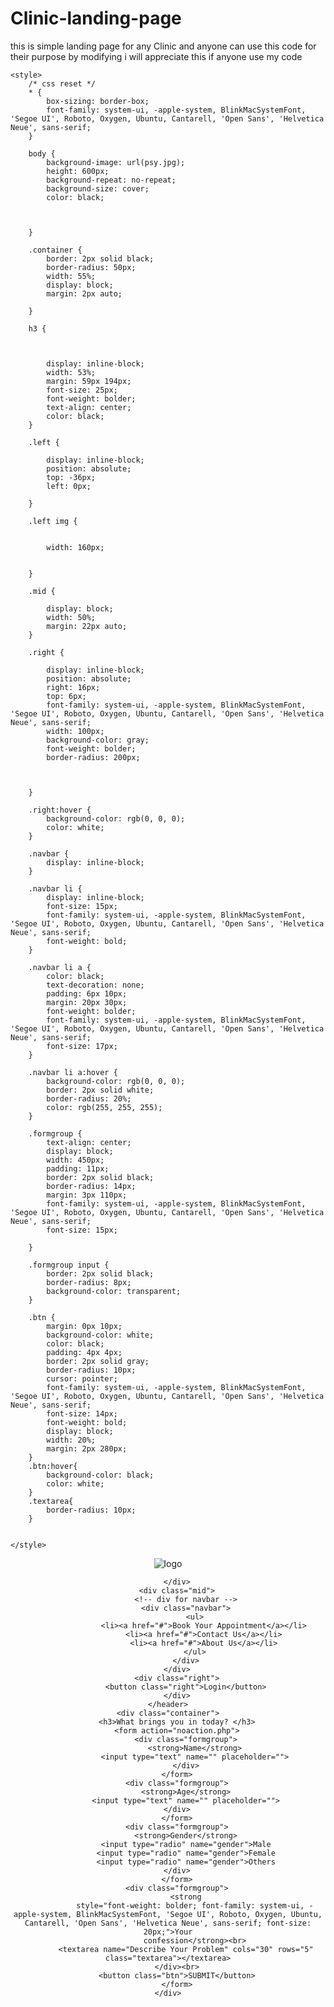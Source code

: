 # Clinic-landing-page
this is simple landing page for any Clinic and anyone can use this code for their purpose by modifying i will appreciate this if anyone use my code
<!DOCTYPE html>
<html lang="en">

<head>
    <meta charset="UTF-8">
    <meta name="viewport" content="width=device-width, initial-scale=1.0">
    <title>MH Clinic</title>
    
    <style>
        /* css reset */
        * {
            box-sizing: border-box;
            font-family: system-ui, -apple-system, BlinkMacSystemFont, 'Segoe UI', Roboto, Oxygen, Ubuntu, Cantarell, 'Open Sans', 'Helvetica Neue', sans-serif;
        }

        body {
            background-image: url(psy.jpg);
            height: 600px;
            background-repeat: no-repeat;
            background-size: cover;
            color: black;
            


        }

        .container {
            border: 2px solid black;
            border-radius: 50px;
            width: 55%;
            display: block;
            margin: 2px auto;

        }

        h3 {



            display: inline-block;
            width: 53%;
            margin: 59px 194px;
            font-size: 25px;
            font-weight: bolder;
            text-align: center;
            color: black;
        }

        .left {

            display: inline-block;
            position: absolute;
            top: -36px;
            left: 0px;

        }

        .left img {


            width: 160px;


        }

        .mid {

            display: block;
            width: 50%;
            margin: 22px auto;
        }

        .right {

            display: inline-block;
            position: absolute;
            right: 16px;
            top: 6px;
            font-family: system-ui, -apple-system, BlinkMacSystemFont, 'Segoe UI', Roboto, Oxygen, Ubuntu, Cantarell, 'Open Sans', 'Helvetica Neue', sans-serif;
            width: 100px;
            background-color: gray;
            font-weight: bolder;
            border-radius: 200px;



        }

        .right:hover {
            background-color: rgb(0, 0, 0);
            color: white;
        }

        .navbar {
            display: inline-block;
        }

        .navbar li {
            display: inline-block;
            font-size: 15px;
            font-family: system-ui, -apple-system, BlinkMacSystemFont, 'Segoe UI', Roboto, Oxygen, Ubuntu, Cantarell, 'Open Sans', 'Helvetica Neue', sans-serif;
            font-weight: bold;
        }

        .navbar li a {
            color: black;
            text-decoration: none;
            padding: 6px 10px;
            margin: 20px 30px;
            font-weight: bolder;
            font-family: system-ui, -apple-system, BlinkMacSystemFont, 'Segoe UI', Roboto, Oxygen, Ubuntu, Cantarell, 'Open Sans', 'Helvetica Neue', sans-serif;
            font-size: 17px;
        }

        .navbar li a:hover {
            background-color: rgb(0, 0, 0);
            border: 2px solid white;
            border-radius: 20%;
            color: rgb(255, 255, 255);
        }

        .formgroup {
            text-align: center;
            display: block;
            width: 450px;
            padding: 11px;
            border: 2px solid black;
            border-radius: 14px;
            margin: 3px 110px;
            font-family: system-ui, -apple-system, BlinkMacSystemFont, 'Segoe UI', Roboto, Oxygen, Ubuntu, Cantarell, 'Open Sans', 'Helvetica Neue', sans-serif;
            font-size: 15px;

        }

        .formgroup input {
            border: 2px solid black;
            border-radius: 8px;
            background-color: transparent;
        }

        .btn {
            margin: 0px 10px;
            background-color: white;
            color: black;
            padding: 4px 4px;
            border: 2px solid gray;
            border-radius: 10px;
            cursor: pointer;
            font-family: system-ui, -apple-system, BlinkMacSystemFont, 'Segoe UI', Roboto, Oxygen, Ubuntu, Cantarell, 'Open Sans', 'Helvetica Neue', sans-serif;
            font-size: 14px;
            font-weight: bold;
            display: block;
            width: 20%;
            margin: 2px 280px;
        }
        .btn:hover{
            background-color: black;
            color: white;
        }
        .textarea{
            border-radius: 10px;
        }
        
        
    </style>

</head>

<body>
    <header class="header">
        <div class="left">
            <!-- left box for navabr -->
            &nbsp;&nbsp;&nbsp;&nbsp;&nbsp;&nbsp;
            <img src="mh.png" alt="logo">&nbsp;&nbsp;&nbsp;&nbsp;&nbsp;&nbsp;&nbsp;

        </div>
        <div class="mid">
            <!-- div for navbar -->
            <div class="navbar">
                <ul>
                    <li><a href="#">Book Your Appointment</a></li>
                    <li><a href="#">Contact Us</a></li>
                    <li><a href="#">About Us</a></li>
                </ul>
            </div>
        </div>
        <div class="right">
            <button class="right">Login</button>
        </div>
    </header>
    <div class="container">
        <h3>What brings you in today? </h3>
        <form action="noaction.php">
            <div class="formgroup">
                <strong>Name</strong>
                <input type="text" name="" placeholder="">
            </div>
        </form>
        <div class="formgroup">
            <strong>Age</strong>
            <input type="text" name="" placeholder="">
        </div>
        </form>
        <div class="formgroup">
            <strong>Gender</strong>
            <input type="radio" name="gender">Male
            <input type="radio" name="gender">Female
            <input type="radio" name="gender">Others
        </div>
        </form>
        <div class="formgroup">
            <strong
                style="font-weight: bolder; font-family: system-ui, -apple-system, BlinkMacSystemFont, 'Segoe UI', Roboto, Oxygen, Ubuntu, Cantarell, 'Open Sans', 'Helvetica Neue', sans-serif; font-size: 20px;">Your
                confession</strong><br>
            <textarea name="Describe Your Problem" cols="30" rows="5" class="textarea"></textarea>
        </div><br>
        <button class="btn">SUBMIT</button>
        </form>
    </div>
    
</body>

</html>
